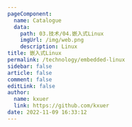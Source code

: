```yaml
---
pageComponent: 
  name: Catalogue
  data: 
    path: 03.技术/04.嵌入式Linux
    imgUrl: /img/web.png
    description: Linux
title: 嵌入式Linux
permalink: /technology/embedded-linux
sidebar: false
article: false
comment: false
editLink: false
author: 
  name: kxuer
  link: https://github.com/kxuer
date: 2022-11-09 16:33:12
---
```


